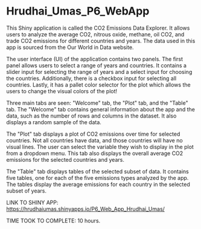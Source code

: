 # Hrudhai_Umas_P6_WebApp

This Shiny application is called the CO2 Emissions Data Explorer. It allows users to analyze the average CO2, nitrous oxide, methane, oil CO2, and trade CO2 emissions for different countries and years. The data used in this app is sourced from the Our World in Data website.

The user interface (UI) of the application contains two panels. The first panel allows users to select a range of years and countries. It contains a slider input for selecting the range of years and a select input for choosing the countries. Additionally, there is a checkbox input for selecting all countries. Lastly, it has a pallet color selector for the plot which allows the users to change the visual colors of the plot!

Three main tabs are seen: "Welcome" tab, the "Plot" tab, and the "Table" tab. The "Welcome" tab contains general information about the app and the data, such as the number of rows and columns in the dataset. It also displays a random sample of the data.

The "Plot" tab displays a plot of CO2 emissions over time for selected countries. Not all countries have data, and those countries will have no visual lines. The user can select the variable they wish to display in the plot from a dropdown menu. This tab also displays the overall average CO2 emissions for the selected countries and years.

The "Table" tab displays tables of the selected subset of data. It contains five tables, one for each of the five emissions types analyzed by the app. The tables display the average emissions for each country in the selected subset of years.


LINK TO SHINY APP: https://hrudhaiumas.shinyapps.io/P6_Web_App_Hrudhai_Umas/

TIME TOOK TO COMPLETE: 10 hours.
